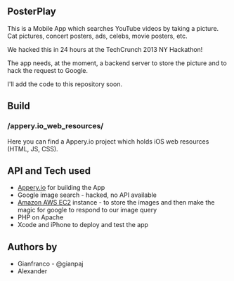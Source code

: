 PosterPlay
--

This is a Mobile App which searches YouTube videos by taking a picture. Cat pictures, concert posters, ads, celebs, movie posters, etc.

We hacked this in 24 hours at the TechCrunch 2013 NY Hackathon!

The app needs, at the moment, a backend server to store the picture and to hack the request to Google.

I'll add the code to this repository soon.

Build
--

### /appery.io_web_resources/

Here you can find a Appery.io project which holds iOS web resources (HTML, JS, CSS).


API and Tech used
--
* [Appery.io](http://appery.io) for building the App
* Google image search - hacked, no API available
* [Amazon AWS EC2](http://aws.amazon.com/ec2/) instance - to store the images and then make the magic for google to respond to our image query
* PHP on Apache
* Xcode and iPhone to deploy and test the app


Authors by
--
* Gianfranco - @gianpaj
* Alexander